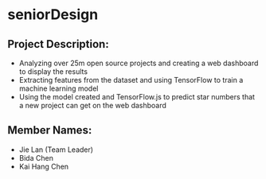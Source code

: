# seniorDesign

## Project Description:
- Analyzing over 25m open source projects and creating a web dashboard to display the results
- Extracting features from the dataset and using TensorFlow to train a machine learning model
- Using the model created and TensorFlow.js to predict star numbers that a new project can get on the web dashboard






## Member Names:
- Jie Lan (Team Leader)
- Bida Chen
- Kai Hang Chen
